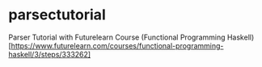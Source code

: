 # parsectutorial

Parser Tutorial with Futurelearn Course (Functional Programming Haskell)[https://www.futurelearn.com/courses/functional-programming-haskell/3/steps/333262]
